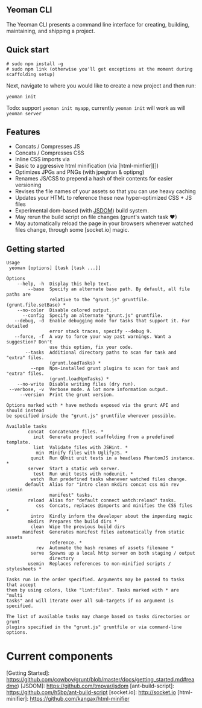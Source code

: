 

## Yeoman CLI

The Yeoman CLI presents a command line interface for creating, building, maintaining, and shipping a project. 


## Quick start

```
# sudo npm install -g
# sudo npm link (otherwise you'll get exceptions at the moment during scaffolding setup)
```

Next, navigate to where you would like to create a new project and then run:

```yeoman init```

Todo: support ```yeoman init myapp```, currently ```yeoman init``` will work as will ```yeoman server```

## Features

* Concats / Compresses JS
* Concats / Compresses CSS
* Inline CSS imports via
* Basic to aggressive html minification (via [html-minfier][])
* Optimizes JPGs and PNGs (with jpegtran & optipng)
* Renames JS/CSS to prepend a hash of their contents for easier versioning
* Revises the file names of your assets so that you can use heavy caching
* Updates your HTML to reference these new hyper-optimized CSS + JS files
* Experimental dom-based (with [JSDOM]()) build system.
* May rerun the build script on file changes (grunt's watch task &#10084;)
* May automatically reload the page in your browsers whenever watched files
  change, through some [socket.io] magic.

## Getting started 

```
Usage
 yeoman [options] [task [task ...]]

Options
    --help, -h  Display this help text.
        --base  Specify an alternate base path. By default, all file paths are
                relative to the "grunt.js" gruntfile. (grunt.file.setBase) *
    --no-color  Disable colored output.
      --config  Specify an alternate "grunt.js" gruntfile.
   --debug, -d  Enable debugging mode for tasks that support it. For detailed
                error stack traces, specify --debug 9.
   --force, -f  A way to force your way past warnings. Want a suggestion? Don't
                use this option, fix your code.
       --tasks  Additional directory paths to scan for task and "extra" files.
                (grunt.loadTasks) *
         --npm  Npm-installed grunt plugins to scan for task and "extra" files.
                (grunt.loadNpmTasks) *
    --no-write  Disable writing files (dry run).
 --verbose, -v  Verbose mode. A lot more information output.
     --version  Print the grunt version.

Options marked with * have methods exposed via the grunt API and should instead
be specified inside the "grunt.js" gruntfile wherever possible.

Available tasks
        concat  Concatenate files. *
          init  Generate project scaffolding from a predefined template.
          lint  Validate files with JSHint. *
           min  Minify files with UglifyJS. *
         qunit  Run QUnit unit tests in a headless PhantomJS instance. *
        server  Start a static web server.
          test  Run unit tests with nodeunit. *
         watch  Run predefined tasks whenever watched files change.
       default  Alias for "intro clean mkdirs concat css min rev usemin
                manifest" tasks.
        reload  Alias for "default connect watch:reload" tasks.
           css  Concats, replaces @imports and minifies the CSS files *
         intro  Kindly inform the developer about the impending magic
        mkdirs  Prepares the build dirs *
         clean  Wipe the previous build dirs
      manifest  Generates manifest files automatically from static assets
                reference. *
           rev  Automate the hash renames of assets filename *
         serve  Spawns up a local http server on both staging / output
                directory
        usemin  Replaces references to non-minified scripts / stylesheets *

Tasks run in the order specified. Arguments may be passed to tasks that accept
them by using colons, like "lint:files". Tasks marked with * are "multi
tasks" and will iterate over all sub-targets if no argument is specified.

The list of available tasks may change based on tasks directories or grunt
plugins specified in the "grunt.js" gruntfile or via command-line options.
```


# Current components

[grunt]: https://github.com/cowboy/grunt
[grunt documentation]: https://github.com/cowboy/grunt/blob/master/docs/toc.md
[grunt plugin]: https://github.com/cowboy/grunt/blob/master/docs/plugins.md
[Getting Started]: https://github.com/cowboy/grunt/blob/master/docs/getting_started.md#readme)
[JSDOM]: https://github.com/tmpvar/jsdom
[ant-build-script]: https://github.com/h5bp/ant-build-script
[socket.io]: http://socket.io
[html-minifier]: https://github.com/kangax/html-minifier
